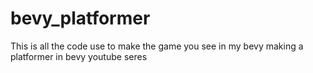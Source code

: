 # bevy_platformer
This is all the code use to make the game you see in my bevy making a platformer in bevy youtube seres
